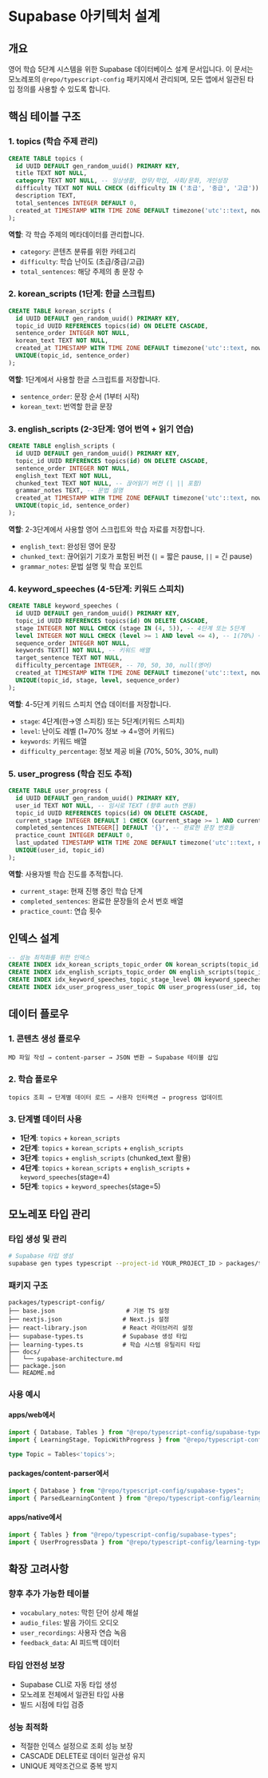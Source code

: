 # Supabase 아키텍처 설계

## 개요

영어 학습 5단계 시스템을 위한 Supabase 데이터베이스 설계 문서입니다.
이 문서는 모노레포의 `@repo/typescript-config` 패키지에서 관리되며, 모든 앱에서 일관된 타입 정의를 사용할 수 있도록 합니다.

## 핵심 테이블 구조

### 1. topics (학습 주제 관리)
```sql
CREATE TABLE topics (
  id UUID DEFAULT gen_random_uuid() PRIMARY KEY,
  title TEXT NOT NULL,
  category TEXT NOT NULL, -- 일상생활, 업무/학업, 사회/문화, 개인성장
  difficulty TEXT NOT NULL CHECK (difficulty IN ('초급', '중급', '고급')),
  description TEXT,
  total_sentences INTEGER DEFAULT 0,
  created_at TIMESTAMP WITH TIME ZONE DEFAULT timezone('utc'::text, now()) NOT NULL
);
```

**역할**: 각 학습 주제의 메타데이터를 관리합니다.
- `category`: 콘텐츠 분류를 위한 카테고리
- `difficulty`: 학습 난이도 (초급/중급/고급)
- `total_sentences`: 해당 주제의 총 문장 수

### 2. korean_scripts (1단계: 한글 스크립트)
```sql
CREATE TABLE korean_scripts (
  id UUID DEFAULT gen_random_uuid() PRIMARY KEY,
  topic_id UUID REFERENCES topics(id) ON DELETE CASCADE,
  sentence_order INTEGER NOT NULL,
  korean_text TEXT NOT NULL,
  created_at TIMESTAMP WITH TIME ZONE DEFAULT timezone('utc'::text, now()) NOT NULL,
  UNIQUE(topic_id, sentence_order)
);
```

**역할**: 1단계에서 사용할 한글 스크립트를 저장합니다.
- `sentence_order`: 문장 순서 (1부터 시작)
- `korean_text`: 번역할 한글 문장

### 3. english_scripts (2-3단계: 영어 번역 + 읽기 연습)
```sql
CREATE TABLE english_scripts (
  id UUID DEFAULT gen_random_uuid() PRIMARY KEY,
  topic_id UUID REFERENCES topics(id) ON DELETE CASCADE,
  sentence_order INTEGER NOT NULL,
  english_text TEXT NOT NULL,
  chunked_text TEXT NOT NULL, -- 끊어읽기 버전 (| || 포함)
  grammar_notes TEXT, -- 문법 설명
  created_at TIMESTAMP WITH TIME ZONE DEFAULT timezone('utc'::text, now()) NOT NULL,
  UNIQUE(topic_id, sentence_order)
);
```

**역할**: 2-3단계에서 사용할 영어 스크립트와 학습 자료를 저장합니다.
- `english_text`: 완성된 영어 문장
- `chunked_text`: 끊어읽기 기호가 포함된 버전 (`|` = 짧은 pause, `||` = 긴 pause)
- `grammar_notes`: 문법 설명 및 학습 포인트

### 4. keyword_speeches (4-5단계: 키워드 스피치)
```sql
CREATE TABLE keyword_speeches (
  id UUID DEFAULT gen_random_uuid() PRIMARY KEY,
  topic_id UUID REFERENCES topics(id) ON DELETE CASCADE,
  stage INTEGER NOT NULL CHECK (stage IN (4, 5)), -- 4단계 또는 5단계
  level INTEGER NOT NULL CHECK (level >= 1 AND level <= 4), -- 1(70%) ~ 4(영어키워드)
  sequence_order INTEGER NOT NULL,
  keywords TEXT[] NOT NULL, -- 키워드 배열
  target_sentence TEXT NOT NULL,
  difficulty_percentage INTEGER, -- 70, 50, 30, null(영어)
  created_at TIMESTAMP WITH TIME ZONE DEFAULT timezone('utc'::text, now()) NOT NULL,
  UNIQUE(topic_id, stage, level, sequence_order)
);
```

**역할**: 4-5단계 키워드 스피치 연습 데이터를 저장합니다.
- `stage`: 4단계(한→영 스피킹) 또는 5단계(키워드 스피치)
- `level`: 난이도 레벨 (1=70% 정보 → 4=영어 키워드)
- `keywords`: 키워드 배열
- `difficulty_percentage`: 정보 제공 비율 (70%, 50%, 30%, null)

### 5. user_progress (학습 진도 추적)
```sql
CREATE TABLE user_progress (
  id UUID DEFAULT gen_random_uuid() PRIMARY KEY,
  user_id TEXT NOT NULL, -- 임시로 TEXT (향후 auth 연동)
  topic_id UUID REFERENCES topics(id) ON DELETE CASCADE,
  current_stage INTEGER DEFAULT 1 CHECK (current_stage >= 1 AND current_stage <= 5),
  completed_sentences INTEGER[] DEFAULT '{}', -- 완료한 문장 번호들
  practice_count INTEGER DEFAULT 0,
  last_updated TIMESTAMP WITH TIME ZONE DEFAULT timezone('utc'::text, now()) NOT NULL,
  UNIQUE(user_id, topic_id)
);
```

**역할**: 사용자별 학습 진도를 추적합니다.
- `current_stage`: 현재 진행 중인 학습 단계
- `completed_sentences`: 완료한 문장들의 순서 번호 배열
- `practice_count`: 연습 횟수

## 인덱스 설계

```sql
-- 성능 최적화를 위한 인덱스
CREATE INDEX idx_korean_scripts_topic_order ON korean_scripts(topic_id, sentence_order);
CREATE INDEX idx_english_scripts_topic_order ON english_scripts(topic_id, sentence_order);
CREATE INDEX idx_keyword_speeches_topic_stage_level ON keyword_speeches(topic_id, stage, level, sequence_order);
CREATE INDEX idx_user_progress_user_topic ON user_progress(user_id, topic_id);
```

## 데이터 플로우

### 1. 콘텐츠 생성 플로우
```
MD 파일 작성 → content-parser → JSON 변환 → Supabase 테이블 삽입
```

### 2. 학습 플로우
```
topics 조회 → 단계별 데이터 로드 → 사용자 인터랙션 → progress 업데이트
```

### 3. 단계별 데이터 사용
- **1단계**: `topics` + `korean_scripts`
- **2단계**: `topics` + `korean_scripts` + `english_scripts`
- **3단계**: `topics` + `english_scripts` (chunked_text 활용)
- **4단계**: `topics` + `korean_scripts` + `english_scripts` + `keyword_speeches`(stage=4)
- **5단계**: `topics` + `keyword_speeches`(stage=5)

## 모노레포 타입 관리

### 타입 생성 및 관리
```bash
# Supabase 타입 생성
supabase gen types typescript --project-id YOUR_PROJECT_ID > packages/typescript-config/supabase-types.ts
```

### 패키지 구조
```
packages/typescript-config/
├── base.json                    # 기본 TS 설정
├── nextjs.json                 # Next.js 설정
├── react-library.json          # React 라이브러리 설정
├── supabase-types.ts           # Supabase 생성 타입
├── learning-types.ts           # 학습 시스템 유틸리티 타입
├── docs/
│   └── supabase-architecture.md
├── package.json
└── README.md
```

### 사용 예시

#### apps/web에서
```typescript
import { Database, Tables } from "@repo/typescript-config/supabase-types";
import { LearningStage, TopicWithProgress } from "@repo/typescript-config/learning-types";

type Topic = Tables<'topics'>;
```

#### packages/content-parser에서
```typescript
import { Database } from "@repo/typescript-config/supabase-types";
import { ParsedLearningContent } from "@repo/typescript-config/learning-types";
```

#### apps/native에서
```typescript
import { Tables } from "@repo/typescript-config/supabase-types";
import { UserProgressData } from "@repo/typescript-config/learning-types";
```

## 확장 고려사항

### 향후 추가 가능한 테이블
- `vocabulary_notes`: 막힌 단어 상세 해설
- `audio_files`: 발음 가이드 오디오
- `user_recordings`: 사용자 연습 녹음
- `feedback_data`: AI 피드백 데이터

### 타입 안전성 보장
- Supabase CLI로 자동 타입 생성
- 모노레포 전체에서 일관된 타입 사용
- 빌드 시점에 타입 검증

### 성능 최적화
- 적절한 인덱스 설정으로 조회 성능 보장
- CASCADE DELETE로 데이터 일관성 유지
- UNIQUE 제약조건으로 중복 방지